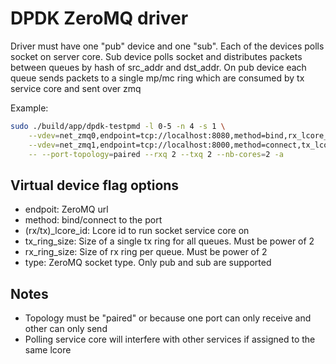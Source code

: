 # DPDK ZeroMQ driver

Driver must have one "pub" device and one "sub". Each of the devices polls socket on server core. Sub device polls socket and distributes packets between queues by hash of src_addr and dst_addr. On pub device each queue sends packets to a single mp/mc ring which are consumed by tx service core and sent over zmq 

Example:
```bash
sudo ./build/app/dpdk-testpmd -l 0-5 -n 4 -s 1 \
	--vdev=net_zmq0,endpoint=tcp://localhost:8080,method=bind,rx_lcore_id=4,rx_ring_size=512,type=sub \
	--vdev=net_zmq1,endpoint=tcp://localhost:8000,method=connect,tx_lcore_id=5,tx_ring_size=512,type=pub \
	-- --port-topology=paired --rxq 2 --txq 2 --nb-cores=2 -a
```

## Virtual device flag options

* endpoit: ZeroMQ url 
* method: bind/connect to the port 
* (rx/tx)_lcore_id: Lcore id to run socket service core on
* tx_ring_size: Size of a single tx ring for all queues. Must be power of 2
* rx_ring_size: Size of rx ring per queue. Must be power of 2
* type: ZeroMQ socket type. Only pub and sub are supported

## Notes

* Topology must be "paired" or because one port can only receive and other can only send
* Polling service core will interfere with other services if assigned to the same lcore

